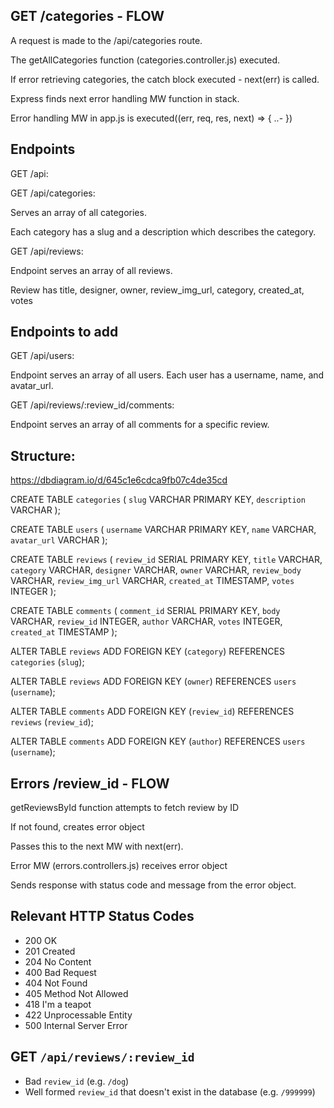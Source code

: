 ## GET /categories - FLOW

A request is made to the /api/categories route.

The getAllCategories function (categories.controller.js) executed.

If error retrieving categories, the catch block executed - next(err) is called.

Express finds next error handling MW function in stack.

Error handling MW in app.js is executed((err, req, res, next) => { ..- })



## Endpoints

GET /api: 

GET /api/categories: 

Serves an array of all categories. 

Each category has a slug and a description which describes the category.

GET /api/reviews: 

Endpoint serves an array of all reviews. 

Review has title, designer, owner, review_img_url, category, created_at, votes

## Endpoints to add

GET /api/users: 

Endpoint serves an array of all users. Each user has a username, name, and avatar_url.

GET /api/reviews/:review_id/comments: 

Endpoint serves an array of all comments for a specific review.


## Structure:

https://dbdiagram.io/d/645c1e6cdca9fb07c4de35cd

CREATE TABLE `categories` (
  `slug` VARCHAR PRIMARY KEY,
  `description` VARCHAR
);

CREATE TABLE `users` (
  `username` VARCHAR PRIMARY KEY,
  `name` VARCHAR,
  `avatar_url` VARCHAR
);

CREATE TABLE `reviews` (
  `review_id` SERIAL PRIMARY KEY,
  `title` VARCHAR,
  `category` VARCHAR,
  `designer` VARCHAR,
  `owner` VARCHAR,
  `review_body` VARCHAR,
  `review_img_url` VARCHAR,
  `created_at` TIMESTAMP,
  `votes` INTEGER
);

CREATE TABLE `comments` (
  `comment_id` SERIAL PRIMARY KEY,
  `body` VARCHAR,
  `review_id` INTEGER,
  `author` VARCHAR,
  `votes` INTEGER,
  `created_at` TIMESTAMP
);

ALTER TABLE `reviews` ADD FOREIGN KEY (`category`) REFERENCES `categories` (`slug`);

ALTER TABLE `reviews` ADD FOREIGN KEY (`owner`) REFERENCES `users` (`username`);

ALTER TABLE `comments` ADD FOREIGN KEY (`review_id`) REFERENCES `reviews` (`review_id`);

ALTER TABLE `comments` ADD FOREIGN KEY (`author`) REFERENCES `users` (`username`);



## Errors /review_id - FLOW

getReviewsById function attempts to fetch review by ID

If not found, creates error object

Passes this to the next MW with next(err).

Error MW (errors.controllers.js) receives error object 

Sends response with status code and message from the error object.



## Relevant HTTP Status Codes

- 200 OK
- 201 Created
- 204 No Content
- 400 Bad Request
- 404 Not Found
- 405 Method Not Allowed
- 418 I'm a teapot
- 422 Unprocessable Entity
- 500 Internal Server Error

## GET `/api/reviews/:review_id`

- Bad `review_id` (e.g. `/dog`)
- Well formed `review_id` that doesn't exist in the database (e.g. `/999999`)
